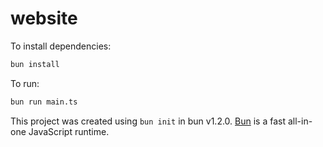 # website

To install dependencies:

```bash
bun install
```

To run:

```bash
bun run main.ts
```

This project was created using `bun init` in bun v1.2.0. [Bun](https://bun.sh) is a fast all-in-one JavaScript runtime.
